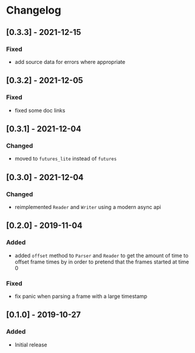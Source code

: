 # Changelog

## [0.3.3] - 2021-12-15

### Fixed

* add source data for errors where appropriate

## [0.3.2] - 2021-12-05

### Fixed

* fixed some doc links

## [0.3.1] - 2021-12-04

### Changed

* moved to `futures_lite` instead of `futures`

## [0.3.0] - 2021-12-04

### Changed

* reimplemented `Reader` and `Writer` using a modern async api

## [0.2.0] - 2019-11-04

### Added

* added `offset` method to `Parser` and `Reader` to get the amount of time to
  offset frame times by in order to pretend that the frames started at time 0

### Fixed

* fix panic when parsing a frame with a large timestamp

## [0.1.0] - 2019-10-27

### Added

* Initial release
